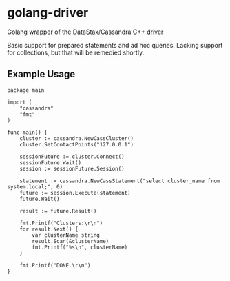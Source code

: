 golang-driver
=============

Golang wrapper of the DataStax/Cassandra [C++ driver](https://github.com/datastax/cpp-driver)

Basic support for prepared statements and ad hoc queries. Lacking support for collections, but that will be remedied shortly.

## Example Usage

```golang
package main

import (
	"cassandra"
	"fmt"
)

func main() {
	cluster := cassandra.NewCassCluster()
	cluster.SetContactPoints("127.0.0.1")

	sessionFuture := cluster.Connect()
	sessionFuture.Wait()
	session := sessionFuture.Session()

	statement := cassandra.NewCassStatement("select cluster_name from system.local;", 0)
	future := session.Execute(statement)
	future.Wait()

	result := future.Result()

	fmt.Printf("Clusters:\r\n")
	for result.Next() {
		var clusterName string
		result.Scan(&clusterName)
		fmt.Printf("%s\n", clusterName)
	}

	fmt.Printf("DONE.\r\n")
}
```
